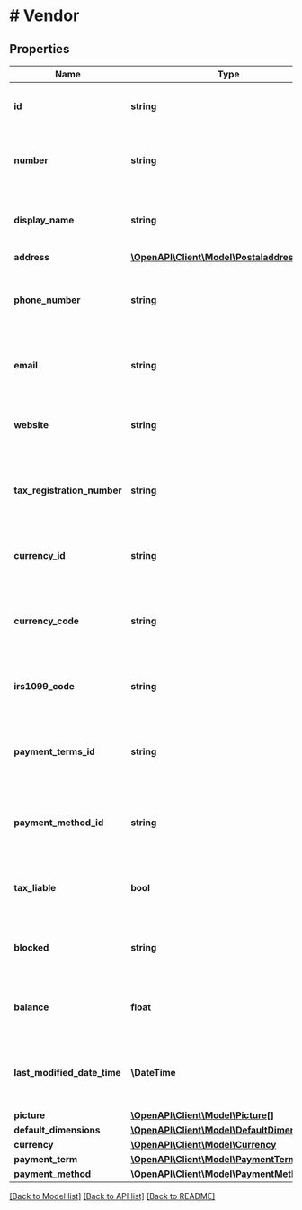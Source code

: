 # # Vendor

## Properties

Name | Type | Description | Notes
------------ | ------------- | ------------- | -------------
**id** | **string** | (v1.0) The id property for the Dynamics 365 Business Central vendor entity | [optional]
**number** | **string** | (v1.0) The number property for the Dynamics 365 Business Central vendor entity | [optional]
**display_name** | **string** | (v1.0) The displayName property for the Dynamics 365 Business Central vendor entity | [optional]
**address** | [**\OpenAPI\Client\Model\Postaladdresstype**](Postaladdresstype.md) |  | [optional]
**phone_number** | **string** | (v1.0) The phoneNumber property for the Dynamics 365 Business Central vendor entity | [optional]
**email** | **string** | (v1.0) The email property for the Dynamics 365 Business Central vendor entity | [optional]
**website** | **string** | (v1.0) The website property for the Dynamics 365 Business Central vendor entity | [optional]
**tax_registration_number** | **string** | (v1.0) The taxRegistrationNumber property for the Dynamics 365 Business Central vendor entity | [optional]
**currency_id** | **string** | (v1.0) The currencyId property for the Dynamics 365 Business Central vendor entity | [optional]
**currency_code** | **string** | (v1.0) The currencyCode property for the Dynamics 365 Business Central vendor entity | [optional]
**irs1099_code** | **string** | (v1.0) The irs1099Code property for the Dynamics 365 Business Central vendor entity | [optional]
**payment_terms_id** | **string** | (v1.0) The paymentTermsId property for the Dynamics 365 Business Central vendor entity | [optional]
**payment_method_id** | **string** | (v1.0) The paymentMethodId property for the Dynamics 365 Business Central vendor entity | [optional]
**tax_liable** | **bool** | (v1.0) The taxLiable property for the Dynamics 365 Business Central vendor entity | [optional]
**blocked** | **string** | (v1.0) The blocked property for the Dynamics 365 Business Central vendor entity | [optional]
**balance** | **float** | (v1.0) The balance property for the Dynamics 365 Business Central vendor entity | [optional]
**last_modified_date_time** | **\DateTime** | (v1.0) The lastModifiedDateTime property for the Dynamics 365 Business Central vendor entity | [optional]
**picture** | [**\OpenAPI\Client\Model\Picture[]**](Picture.md) |  | [optional]
**default_dimensions** | [**\OpenAPI\Client\Model\DefaultDimensions[]**](DefaultDimensions.md) |  | [optional]
**currency** | [**\OpenAPI\Client\Model\Currency**](Currency.md) |  | [optional]
**payment_term** | [**\OpenAPI\Client\Model\PaymentTerm**](PaymentTerm.md) |  | [optional]
**payment_method** | [**\OpenAPI\Client\Model\PaymentMethod**](PaymentMethod.md) |  | [optional]

[[Back to Model list]](../../README.md#models) [[Back to API list]](../../README.md#endpoints) [[Back to README]](../../README.md)
